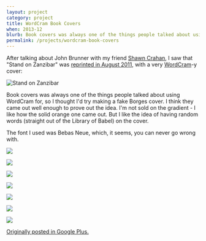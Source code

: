 ```yaml
---
layout: project
category: project
title: WordCram Book Covers
when: 2013-12
blurb: Book covers was always one of the things people talked about using WordCram for, so I thought I'd try making a fake Borges cover. 
permalink: /projects/wordcram-book-covers
---
```


After talking about John Brunner with my friend [Shawn Crahan](https://plus.google.com/108723091794785516898), I saw that "Stand on Zanzibar" was [reprinted in August 2011](http://www.amazon.com/Stand-Zanzibar-John-Brunner/dp/0765326787), with a very [WordCram](http://wordcram.org)-y cover: 

![Stand on Zanzibar](imgs/zanzibar.png)

Book covers was always one of the things people talked about using WordCram for, so I thought I'd try making a fake Borges cover. I think they came out well enough to prove out the idea. I'm not sold on the gradient - I like how the solid orange one came out. But I like the idea of having random words (straight out of the Library of Babel) on the cover.

The font I used was Bebas Neue, which, it seems, you can never go wrong with.


![](imgs/orange.png)

![](imgs/orange-dark.png)

![](imgs/orange-gradient.png)

![](imgs/green.png)

![](imgs/green-dark.png)

![](imgs/green-gradient.png)

![](imgs/yellow.png)


[Originally posted in Google Plus.](https://plus.google.com/u/0/108331224359319726955/posts/dspcMRSmbaQ)
